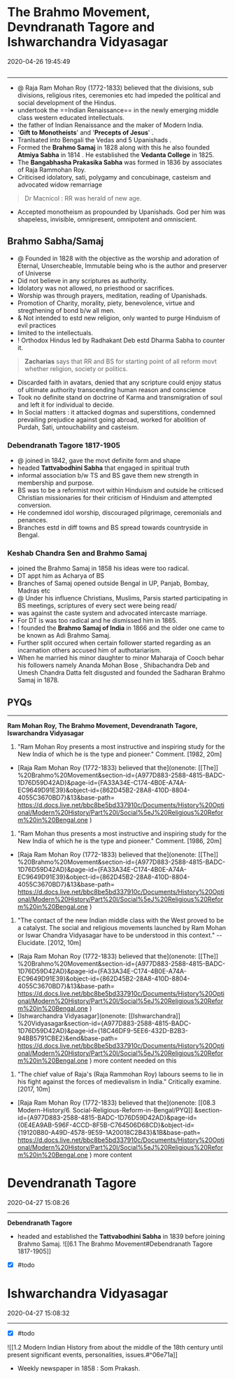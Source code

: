 # The Brahmo Movement, Devndranath Tagore and Ishwarchandra Vidyasagar

2020-04-26 19:45:49

```toc
```

---

- @ Raja Ram Mohan Roy (1772-1833) believed that the divisions, sub divisions, religious rites, ceremonies etc had impeded the political and social development of the Hindus.
- undertook the ==Indian Renaissance== in the newly emerging middle class western educated intellectuals.
- the father of Indian Renaissance and the maker of Modern India.
- '**Gift to Monotheists**' and '**Precepts of Jesus**' .
- Tranlsated into Bengali the Vedas and 5 Upanishads .
- Formed the **Brahmo Samaj** in 1828 along with this he also founded **Atmiya Sabha** in 1814 . He established the **Vedanta College** in 1825.
- The **Bangabhasha Prakasika Sabha** was formed in 1836 by associates of Raja Rammohan Roy.
- Criticised idolatory, sati, polygamy and concubinage, casteism and advocated widow remarriage

> Dr Macnicol : RR was herald of new age.

- Accepted monotheism as propounded by Upanishads. God per him was shapeless, invisible, omnipresent, omnipotent and omniscient.

## Brahmo Sabha/Samaj

- @ Founded in 1828 with the objective as the worship and adoration of Eternal, Unsercheable, Immutable being who is the author and preserver of Universe
- Did not believe in any scriptures as authority.
- Idolatory was not allowed, no priesthood or sacrifices.
- Worship was through prayers, meditation, reading of Upanishads.
- Promotion of Charity, morality, piety, benevolence, virtue and stregthening of bond b/w all men.
- & Not intended to estd new religion, only wanted to purge Hinduism of evil practices
- limited to the intellectuals.
- ! Orthodox Hindus led by Radhakant Deb estd Dharma Sabha to counter it.

> **Zacharias** says that RR and BS for starting point of all reform movt whether religion, society or politics.

- Discarded faith in avatars, denied that any scripture could enjoy status of ultimate authority transcending human reason and conscience
- Took no definite stand on doctrine of Karma and transmigration of soul and left it for individual to decide.
- In Social matters : it attacked dogmas and superstitions, condemned prevailing prejudice against going abroad, worked for abolition of Purdah, Sati, untouchability and casteism.

### Debendranath Tagore 1817-1905

- @ joined in 1842, gave the movt definite form and shape
- headed **Tattvabodhini Sabha** that engaged in spiritual truth
- informal association b/w TS and BS gave them new strength in membership and purpose.
- BS was to be a reformist movt within Hinduism and outside he criticsed Christian missionaries for their criticism of Hinduism and attempted conversion.
- He condemned idol worship, discouraged pilgrimage, ceremonials and penances.
- Branches estd in diff towns and BS spread towards countryside in Bengal.

### Keshab Chandra Sen and Brahmo Samaj

- joined the Brahmo Samaj in 1858 his ideas were too radical. 
- DT appt him as Acharya of BS
- Branches of Samaj opened outside Bengal in UP, Panjab, Bombay, Madras etc
- @ Under his influence Christians, Muslims, Parsis started participating in BS meetings, scriptures of every sect were being read/
- was against the caste system and advocated intercaste marriage.
- For DT is was too radical and he dismissed him in 1865.
- ! founded the **Brahmo Samaj of India** in 1866 and the older one came to be known as Adi Brahmo Samaj.
- Further split occured when certain follower started regarding as an incarnation others accused him of authotariarism.
- When he married his minor daughter to minor Maharaja of Cooch behar his followers namely Ananda Mohan Bose , Shibachandra Deb and Umesh Chandra Datta felt disgusted and founded the Sadharan Brahmo Samaj in 1878.

## PYQs

---

**Ram Mohan Roy, The Brahmo Movement, Devendranath Tagore, Iswarchandra Vidyasagar**

1. "Ram Mohan Roy presents a most instructive and inspiring study for the New India of which he is the type and pioneer." Comment. [1982, 20m]
- [Raja Ram Mohan Roy (1772-1833) believed that the](onenote: [[The]] %20Brahmo%20Movement&section-id={A977D883-2588-4815-BADC-1D76D59D42AD}&page-id={FA33A34E-C174-4B0E-A74A-EC9649D91E39}&object-id={862D45B2-28A8-410D-8804-4055C3670BD7}&13&base-path= <https://d.docs.live.net/bbc8be5bd337910c/Documents/History%20Optional/Modern%20History/Part%20I/Social%5eJ%20Religious%20Reform%20in%20Bengal.one> )

1. "Ram Mohan thus presents a most instructive and inspiring study for the New India of which he is the type and pioneer." Comment. [1986, 20m]
- [Raja Ram Mohan Roy (1772-1833) believed that the](onenote: [[The]] %20Brahmo%20Movement&section-id={A977D883-2588-4815-BADC-1D76D59D42AD}&page-id={FA33A34E-C174-4B0E-A74A-EC9649D91E39}&object-id={862D45B2-28A8-410D-8804-4055C3670BD7}&13&base-path= <https://d.docs.live.net/bbc8be5bd337910c/Documents/History%20Optional/Modern%20History/Part%20I/Social%5eJ%20Religious%20Reform%20in%20Bengal.one> )

1. "The contact of the new Indian middle class with the West proved to be a catalyst. The social and religious movements launched by Ram Mohan or Iswar Chandra Vidyasagar have to be understood in this context." -- Elucidate. [2012, 10m]
- [Raja Ram Mohan Roy (1772-1833) believed that the](onenote: [[The]] %20Brahmo%20Movement&section-id={A977D883-2588-4815-BADC-1D76D59D42AD}&page-id={FA33A34E-C174-4B0E-A74A-EC9649D91E39}&object-id={862D45B2-28A8-410D-8804-4055C3670BD7}&13&base-path= <https://d.docs.live.net/bbc8be5bd337910c/Documents/History%20Optional/Modern%20History/Part%20I/Social%5eJ%20Religious%20Reform%20in%20Bengal.one> )
- [Ishwarchandra Vidyasagar](onenote: [[Ishwarchandra]] %20Vidyasagar&section-id={A977D883-2588-4815-BADC-1D76D59D42AD}&page-id={18C46DF9-5EE6-432D-B2B3-94BB5791CBE2}&end&base-path= <https://d.docs.live.net/bbc8be5bd337910c/Documents/History%20Optional/Modern%20History/Part%20I/Social%5eJ%20Religious%20Reform%20in%20Bengal.one> ) more content needed on this

1. "The chief value of Raja's (Raja Rammohan Roy) labours seems to lie in his fight against the forces of medievalism in India." Critically examine. [2017, 10m]
- [Raja Ram Mohan Roy (1772-1833) believed that the](onenote: [[08.3 Modern-History/6. Social-Religious-Reform-in-Bengal/PYQ]] &section-id={A977D883-2588-4815-BADC-1D76D59D42AD}&page-id={0E4EA9AB-596F-4CCD-8F5B-C764506D68CD}&object-id={19120B80-A49D-4578-9E59-1A20018C2B43}&1B&base-path= <https://d.docs.live.net/bbc8be5bd337910c/Documents/History%20Optional/Modern%20History/Part%20I/Social%5eJ%20Religious%20Reform%20in%20Bengal.one> ) more content

# Devendranath Tagore

2020-04-27 15:08:26

---

**Debendranath Tagore**

- headed and established the **Tattvabodhini Sabha** in 1839 before joining Brahmo Samaj.
![[6.1 The Brahmo Movement#Debendranath Tagore 1817-1905]]
- [x] #todo

# Ishwarchandra Vidyasagar

2020-04-27 15:08:32

---

- [x] #todo

![[1.2 Modern Indian History from about the middle of the 18th century until present significant events, personalities, issues.#^06e71a]]

- Weekly newspaper in 1858 : Som Prakash.
